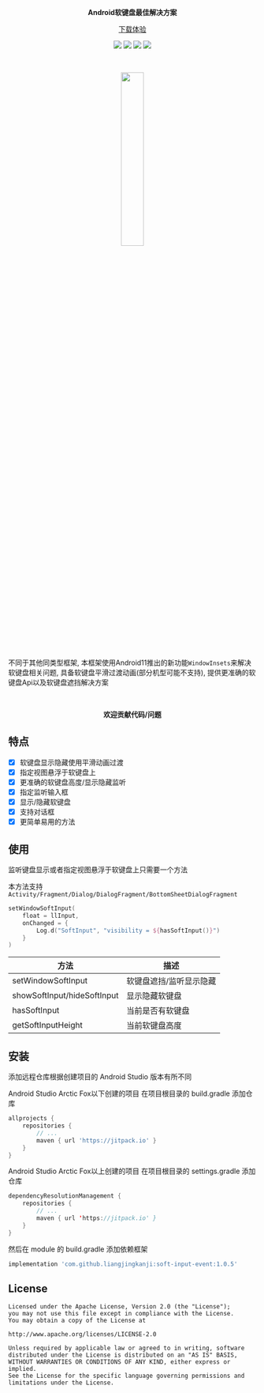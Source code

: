 <p align="center"><strong>Android软键盘最佳解决方案</strong></p>

<p align="center"><a href="https://raw.githubusercontent.com/liangjingkanji/soft-input-event/master/app/release/soft-input-event.apk?token=GHSAT0AAAAAABSGBTVJJ3PAGU2Q3KY57TAGYTUEECQ">下载体验</a>
</p>

<p align="center">
<a href="https://jitpack.io/#liangjingkanji/soft-input-event"><img src="https://jitpack.io/v/liangjingkanji/soft-input-event.svg"/></a>
<img src="https://img.shields.io/badge/language-kotlin-orange.svg"/>
<img src="https://img.shields.io/badge/license-Apache-blue"/>
<a href="https://jq.qq.com/?_wv=1027&k=vWsXSNBJ"><img src="https://img.shields.io/badge/QQ群-752854893-blue"/></a>
</p>
<br>

<p align="center"><img src="https://user-images.githubusercontent.com/21078112/167005905-16698ff2-8893-47d7-85a2-7f1ed248ef63.gif" align="center" width="30%;" /></p>

不同于其他同类型框架, 本框架使用Android11推出的新功能`WindowInsets`来解决软键盘相关问题, 具备软键盘平滑过渡动画(部分机型可能不支持), 提供更准确的软键盘Api以及软键盘遮挡解决方案


<br>
<p align="center"><strong>欢迎贡献代码/问题</strong></p>


## 特点

- [x] 软键盘显示隐藏使用平滑动画过渡
- [x] 指定视图悬浮于软键盘上
- [x] 更准确的软键盘高度/显示隐藏监听
- [x] 指定监听输入框
- [x] 显示/隐藏软键盘
- [x] 支持对话框
- [x] 更简单易用的方法

## 使用

监听键盘显示或者指定视图悬浮于软键盘上只需要一个方法

本方法支持`Activity/Fragment/Dialog/DialogFragment/BottomSheetDialogFragment`

```kotlin
setWindowSoftInput(
    float = llInput,
    onChanged = {
        Log.d("SoftInput", "visibility = ${hasSoftInput()}")
    }
)
```

| 方法                        | 描述                    |
| --------------------------- | ----------------------- |
| setWindowSoftInput          | 软键盘遮挡/监听显示隐藏 |
| showSoftInput/hideSoftInput | 显示隐藏软键盘          |
| hasSoftInput                | 当前是否有软键盘        |
| getSoftInputHeight          | 当前软键盘高度              |


## 安装

添加远程仓库根据创建项目的 Android Studio 版本有所不同

Android Studio Arctic Fox以下创建的项目 在项目根目录的 build.gradle 添加仓库

```groovy
allprojects {
    repositories {
        // ...
        maven { url 'https://jitpack.io' }
    }
}
```

Android Studio Arctic Fox以上创建的项目 在项目根目录的 settings.gradle 添加仓库

```kotlin
dependencyResolutionManagement {
    repositories {
        // ...
        maven { url 'https://jitpack.io' }
    }
}
```

然后在 module 的 build.gradle 添加依赖框架

```groovy
implementation 'com.github.liangjingkanji:soft-input-event:1.0.5'
```


## License

```
Licensed under the Apache License, Version 2.0 (the "License");
you may not use this file except in compliance with the License.
You may obtain a copy of the License at

http://www.apache.org/licenses/LICENSE-2.0

Unless required by applicable law or agreed to in writing, software
distributed under the License is distributed on an "AS IS" BASIS,
WITHOUT WARRANTIES OR CONDITIONS OF ANY KIND, either express or implied.
See the License for the specific language governing permissions and
limitations under the License.
```
